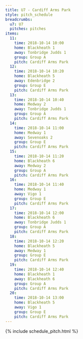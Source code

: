 ```yaml
---
title: U7 - Cardiff Arms Park
style: pitch_schedule
breadcrumbs:
  u7: U7
  pitches: pitches
items:
  11:
    time: 2018-10-14 10:00
    home: Blackheath 1
    away: Tonbridge Judds 1
    group: Group A
    pitch: Cardiff Arms Park
  12:
    time: 2018-10-14 10:20
    home: Blackheath 5
    away: Edenbridge 2
    group: Group E
    pitch: Cardiff Arms Park
  13:
    time: 2018-10-14 10:40
    home: Medway 2
    away: Tonbridge Judds 1
    group: Group A
    pitch: Cardiff Arms Park
  14:
    time: 2018-10-14 11:00
    home: Medway 1
    away: Sevenoaks 2
    group: Group E
    pitch: Cardiff Arms Park
  15:
    time: 2018-10-14 11:20
    home: Blackheath 6
    away: Medway 2
    group: Group A
    pitch: Cardiff Arms Park
  16:
    time: 2018-10-14 11:40
    home: Medway 1
    away: Vigo 1
    group: Group E
    pitch: Cardiff Arms Park
  17:
    time: 2018-10-14 12:00
    home: Blackheath 6
    away: Tonbridge Judds 1
    group: Group A
    pitch: Cardiff Arms Park
  18:
    time: 2018-10-14 12:20
    home: Blackheath 5
    away: Medway 1
    group: Group E
    pitch: Cardiff Arms Park
  19:
    time: 2018-10-14 12:40
    home: Blackheath 1
    away: Blackheath 6
    group: Group A
    pitch: Cardiff Arms Park
  20:
    time: 2018-10-14 13:00
    home: Blackheath 5
    away: Vigo 1
    group: Group E
    pitch: Cardiff Arms Park
---
```


{% include schedule_pitch.html %}
